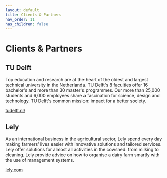 ```yaml
---
layout: default
title: Clients & Partners
nav_order: 11
has_children: false
---
```


# Clients & Partners

## TU Delft

Top education and research are at the heart of the oldest and largest technical university in the Netherlands. TU Delft's 8 faculties offer 16 bachelor's and more than 30 master's programmes. Our more than 25,000 students and 6,000 employees share a fascination for science, design and technology. TU Delft's common mission: impact for a better society.

[tudelft.nl/](https://www.tudelft.nl/)

## Lely

As an international business in the agricultural sector, Lely spend every day making farmers’ lives easier with innovative solutions and tailored services. Lely offer solutions for almost all activities in the cowshed: from milking to cleaning. Lely provide advice on how to organise a dairy farm smartly with the use of management systems.

[lely.com](https://www.lely.com/)
